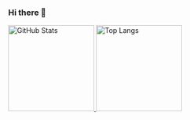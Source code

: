 ### Hi there 👋

<!--
**jaeyumn/jaeyumn** is a ✨ _special_ ✨ repository because its `README.md` (this file) appears on your GitHub profile.

Here are some ideas to get you started:

- 🔭 I’m currently working on ...
- 🌱 I’m currently learning ...
- 👯 I’m looking to collaborate on ...
- 🤔 I’m looking for help with ...
- 💬 Ask me about ...
- 📫 How to reach me: ...
- 😄 Pronouns: ...
- ⚡ Fun fact: ...
-->

 <div>
  <a href="https://github.com/jaeyumn"> 
  <img src="https://github-readme-stats.vercel.app/api?username=jaeyumn&show_icons=true&theme=rose_pine" alt="GitHub Stats" height="175">
  <img src="https://github-readme-stats.vercel.app/api/top-langs/?username=jaeyumn&layout=compact&theme=rose_pine" alt="Top Langs" height="175">
</div>
